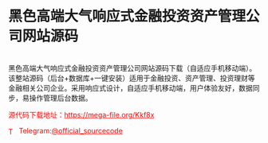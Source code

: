# 黑色高端大气响应式金融投资资产管理公司网站源码

<br>黑色高端大气响应式金融投资资产管理公司网站源码下载（自适应手机移动端）。该整站源码（后台+数据库+一键安装）适用于金融投资、资产管理、投资理财等金融相关公司企业。采用响应式设计，自适应手机移动端，用户体验友好，数据同步，易操作管理后台数据。<br>


<p style="color: red;">源代码下载地址：<a href="https://mega-file.org/Kkf8x" style="color: red;">https://mega-file.org/Kkf8x</a></p><p style="color: red;"><img src="https://cdn-icons-png.flaticon.com/512/2111/2111646.png" alt="Telegram Icon" style="width: 16px; vertical-align: middle; margin-right: 5px;">Telegram:<a href="https://t.me/official_sourcecode" style="color: red;">@official_sourcecode</a></p>